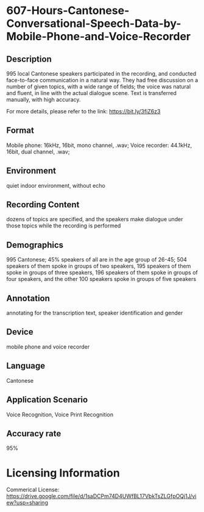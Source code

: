 # 607-Hours-Cantonese-Conversational-Speech-Data-by-Mobile-Phone-and-Voice-Recorder


## Description
995 local Cantonese speakers participated in the recording, and conducted face-to-face communication in a natural way. They had free discussion on a number of given topics, with a wide range of fields; the voice was natural and fluent, in line with the actual dialogue scene. Text is transferred manually, with high accuracy.

For more details, please refer to the link: https://bit.ly/3fiZ6z3

## Format
Mobile phone: 16kHz, 16bit, mono channel, .wav;   Voice recorder: 44.1kHz, 16bit, dual channel, .wav;

## Environment
quiet indoor environment, without echo

## Recording Content
dozens of topics are specified, and the speakers make dialogue under those topics while the recording is performed

## Demographics
995 Cantonese; 45% speakers of all are in the age group of 26-45; 504 speakers of them spoke in groups of two speakers, 195 speakers of them spoke in groups of three speakers, 196 speakers of them spoke in groups of four speakers, and the other 100 speakers spoke in groups of five speakers

## Annotation
annotating for the transcription text, speaker identification and gender

## Device
mobile phone and voice recorder

## Language
Cantonese

## Application Scenario
Voice Recognition, Voice Print Recognition

## Accuracy rate
95%

# Licensing Information
Commerical License: https://drive.google.com/file/d/1saDCPm74D4UWfBL17VbkTsZLGfpOQj1J/view?usp=sharing

